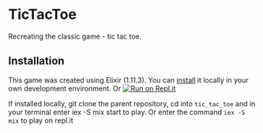 # TicTacToe

Recreating the classic game - tic tac toe.

## Installation

This game was created using Elixir (1.11.3). You can [install](https://elixir-lang.org/install.html) it locally 
in your own development environment. Or
[![Run on Repl.it](https://repl.it/badge/github/obsessedyouth/potions-and-stuff)](https://repl.it/github/obsessedyouth/potions-and-stuff)

If installed locally, git clone the parent repository, cd into `tic_tac_toe` and in your terminal enter iex -S mix start
 to play. Or enter the command `iex -S mix` to play on repl.it

